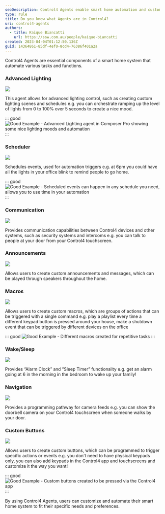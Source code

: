 ```yaml
---
seoDescription: Control4 Agents enable smart home automation and customization, streamlining daily routines with advanced lighting, scheduling, communication, and more.
type: rule
title: Do you know what Agents are in Control4?
uri: control4-agents
authors:
  - title: Kaique Biancatti
    url: https://ssw.com.au/people/kaique-biancatti
created: 2023-04-04T01:12:50.136Z
guid: 14364861-85df-4ef0-8cd4-76386f401a2a
---
```


Control4 Agents are essential components of a smart home system that automate various tasks and functions.

<!--endintro-->

### Advanced Lighting

![](advanced.jpg)

This agent allows for advanced lighting control, such as creating custom lighting scenes and schedules e.g. you can orchestrate ramping up the level of lights from 0 to 100% over 5 seconds to create a nice mood.

::: good
![Good Example - Advanced Lighting agent in Composer Pro showing some nice lighting moods and automation](advancedlighting.jpg)
:::

### Scheduler

![](scheduler.jpg)

Schedules events, used for automation triggers e.g. at 6pm you could have all the lights in your office blink to remind people to go home.

::: good
![Good Example - Scheduled events can happen in any schedule you need, allows you to use time in your automation](schedulerss.jpg)
:::

### Communication

![](comms.jpg)

Provides communication capabilities between Control4 devices and other systems, such as security systems and intercoms e.g. you can talk to people at your door from your Control4 touchscreen.

### Announcements

![](announc.jpg)

Allows users to create custom announcements and messages, which can be played through speakers throughout the home.

### Macros

![](macro.jpg)

Allows users to create custom macros, which are groups of actions that can be triggered with a single command e.g. play a playlist every time a different keypad button is pressed around your house, make a shutdown event that can be triggered by different devices on the office

::: good
![Good Example - Different macros created for repetitive tasks](macrosss.jpg)
:::

### Wake/Sleep

![](wakeslee.jpg)

Provides “Alarm Clock” and “Sleep Timer” functionality e.g. get an alarm going at 6 in the morning in the bedroom to wake up your family!

### Navigation

![](navi.jpg)

Provides a programming pathway for camera feeds e.g. you can show the doorbell camera on your Control4 touchscreen when someone walks by your door.

### Custom Buttons

![](custom.jpg)

Allows users to create custom buttons, which can be programmed to trigger specific actions or events e.g. you don't need to have physical keypads only, you can also add keypads in the Control4 app and touchscreens and customize it the way you want!

::: good
![Good Example - Custom buttons created to be pressed via the Control4 app](custombuttonsss.jpg)
:::

By using Control4 Agents, users can customize and automate their smart home system to fit their specific needs and preferences.
